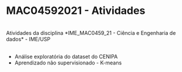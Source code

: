  
# MAC04592021  - Atividades
<br />
Atividades da disciplina *IME_MAC0459_21 - Ciência e Engenharia de dados*  - IME/USP
<br />
<br />

* Análise exploratória do dataset do CENIPA
* Aprendizado não supervisionado - K-means
